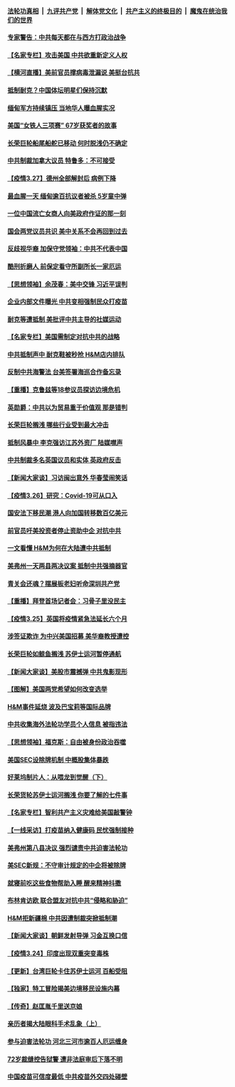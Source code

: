 ####  [法轮功真相](../../../../basic/blob/master/README.md?t=03281731) &nbsp;|&nbsp; [九评共产党](../../../../9ping.md/blob/master/README.md?t=03281731) &nbsp;|&nbsp; [解体党文化](../../../../jtdwh.md/blob/master/README.md?t=03281731)  &nbsp;|&nbsp; [共产主义的终极目的](../../../../gczydzjmd.md/blob/master/README.md?t=03281731) &nbsp;|&nbsp; [魔鬼在统治我们的世界](../../../../mgztzwmdsj.md/blob/master/README.md?t=03281731) 

#### [专家警告：中共每天都在与西方打政治战争](../pages/nf4514/n12840519.md?t=03281731) 

#### [【名家专栏】攻击美国 中共欲重新定义人权](../pages/nf4514/n12839676.md?t=03281731) 

#### [【横河直播】美前官员撑病毒泄漏说 美挺台抗共](../pages/nf4514/n12840316.md?t=03281731) 

#### [抵制耐克？中国体坛明星们保持沉默](../pages/nf4514/n12840070.md?t=03281731) 

#### [缅甸军方持续镇压 当地华人曝血腥实况](../pages/nf4514/n12840240.md?t=03281731) 

#### [美国“女铁人三项赛” 67岁获奖者的故事](../pages/nf4514/n12839975.md?t=03281731) 

#### [长荣巨轮船尾船舵已移动 何时脱浅仍不确定](../pages/nf4514/n12839925.md?t=03281731) 

#### [中共制裁加拿大议员 特鲁多：不可接受](../pages/nf4514/n12840121.md?t=03281731) 

#### [【疫情3.27】德州全部解封后 病例下降](../pages/nf4514/n12839530.md?t=03281731) 

#### [最血腥一天 缅甸逾百抗议者被杀 5岁童中弹](../pages/nf4514/n12839769.md?t=03281731) 

#### [一位中国流亡女商人向美政府作证的那一刻](../pages/nf4514/n12838983.md?t=03281731) 

#### [国会两党议员共识 美中关系不会再回到过去](../pages/nf4514/n12839084.md?t=03281731) 

#### [反歧视华裔 加保守党领袖：中共不代表中国](../pages/nf4514/n12839031.md?t=03281731) 

#### [酷刑折磨人 前保定看守所副所长一家厄运](../pages/nf4514/n12837990.md?t=03281731) 

#### [【思想领袖】余茂春：美中交锋 习近平误判](../pages/nf4514/n12835666.md?t=03281731) 

#### [企业内部文件曝光 中共变相强制民众打疫苗](../pages/nf4514/n12838716.md?t=03281731) 

#### [耐克等遭抵制 美批评中共主导的社媒运动](../pages/nf4514/n12838639.md?t=03281731) 

#### [【名家专栏】美国需制定对抗中共的战略](../pages/nf4514/n12837812.md?t=03281731) 

#### [中共抵制声中 耐克鞋被秒抢 H&M店内排队](../pages/nf4514/n12838464.md?t=03281731) 

#### [反制中共海警法 台美签署海巡合作备忘录](../pages/nf4514/n12837667.md?t=03281731) 

#### [【重播】克鲁兹等18参议员探访边境危机](../pages/nf4514/n12837731.md?t=03281731) 

#### [英勋爵：中共以为贸易重于价值观 那是错判](../pages/nf4514/n12838181.md?t=03281731) 

#### [长荣巨轮搁浅 哪些行业受到最大冲击](../pages/nf4514/n12838295.md?t=03281731) 

#### [抵制风暴中 李克强访江苏外资厂 陆媒噤声](../pages/nf4514/n12838086.md?t=03281731) 

#### [中共制裁多名英国议员和实体 英政府反击](../pages/nf4514/n12837577.md?t=03281731) 

#### [【新闻大家谈】习访闽出意外 华春莹闹笑话](../pages/nf4514/n12836598.md?t=03281731) 

#### [【疫情3.26】研究：Covid-19可从口入](../pages/nf4514/n12837566.md?t=03281731) 

#### [国安法下移民潮 港人向加国转移数百亿美元](../pages/nf4514/n12837170.md?t=03281731) 

#### [前官员吁美投资者停止资助中企 对抗中共](../pages/nf4514/n12836627.md?t=03281731) 

#### [一文看懂 H&M为何在大陆遭中共抵制](../pages/nf4514/n12836644.md?t=03281731) 

#### [美弗州一天两县两决议案 抵制中共强摘器官](../pages/nf4514/n12836189.md?t=03281731) 

#### [青关会还魂？摆展板老妇听命深圳共产党](../pages/nf4514/n12836199.md?t=03281731) 

#### [【重播】拜登首场记者会：习骨子里没民主](../pages/nf4514/n12834482.md?t=03281731) 

#### [【疫情3.25】英国将疫情紧急法延长六个月](../pages/nf4514/n12834900.md?t=03281731) 

#### [涉签证欺诈 为中兴美国招募 美华裔教授遭控](../pages/nf4514/n12835704.md?t=03281731) 

#### [长荣巨轮如鲸鱼搁浅 苏伊士运河暂停通航](../pages/nf4514/n12835749.md?t=03281731) 

#### [【新闻大家谈】美股市震撼弹 中共鬼影现形](../pages/nf4514/n12835234.md?t=03281731) 

#### [【图解】美国两党希望如何改变选举](../pages/nf4514/n12833755.md?t=03281731) 

#### [H&M事件延烧 波及巴宝莉等国际品牌](../pages/nf4514/n12834726.md?t=03281731) 

#### [中共收集海外法轮功学员个人信息 被指违法](../pages/nf4514/n12834434.md?t=03281731) 

#### [【思想领袖】福克斯：自由被身份政治吞噬](../pages/nf4514/n12828631.md?t=03281731) 

#### [美国SEC设除牌机制 中概股集体暴跌](../pages/nf4514/n12834044.md?t=03281731) 

#### [好莱坞制片人：从喂龙到觉醒（下）](../pages/nf4514/n12833974.md?t=03281731) 

#### [长荣货轮苏伊士运河搁浅 你要了解的七件事](../pages/nf4514/n12833243.md?t=03281731) 

#### [【名家专栏】智利共产主义灾难给美国敲警钟](../pages/nf4514/n12832658.md?t=03281731) 

#### [【一线采访】打疫苗纳入健康码 民忧强制接种](../pages/nf4514/n12833443.md?t=03281731) 

#### [美弗州第八县决议 强烈谴责中共迫害法轮功](../pages/nf4514/n12828646.md?t=03281731) 

#### [美SEC新规：不守审计规定的中企将被除牌](../pages/nf4514/n12833379.md?t=03281731) 

#### [就寝前吃这些食物帮助入睡 醒来精神抖擞](../pages/nf4514/n12833000.md?t=03281731) 

#### [布林肯访欧 联合盟友对抗中共“侵略和胁迫”](../pages/nf4514/n12833245.md?t=03281731) 

#### [H&M拒新疆棉 中共因遭制裁突掀抵制潮](../pages/nf4514/n12832812.md?t=03281731) 

#### [【新闻大家谈】朝鲜发射导弹 习金互换口信](../pages/nf4514/n12832917.md?t=03281731) 

#### [【疫情3.24】印度出现双重突变毒株](../pages/nf4514/n12832476.md?t=03281731) 

#### [【更新】台湾巨轮卡住苏伊士运河 百船受阻](../pages/nf4514/n12832766.md?t=03281731) 

#### [【独家】特工冒险揭美边境移民设施内幕](../pages/nf4514/n12832498.md?t=03281731) 

#### [【传奇】赵匡胤千里送京娘](../pages/nf4514/n8091804.md?t=03281731) 

#### [亲历者揭大陆眼科手术乱象（上）](../pages/nf4514/n12832178.md?t=03281731) 

#### [参与迫害法轮功 河北三河市逾百人厄运缠身](../pages/nf4514/n12831017.md?t=03281731) 

#### [72岁裁缝控告狱警 遭非法庭审后下落不明](../pages/nf4514/n12830747.md?t=03281731) 

#### [中国疫苗可信度最低 中共疫苗外交四处碰壁](../pages/nf4514/n12828264.md?t=03281731) 

